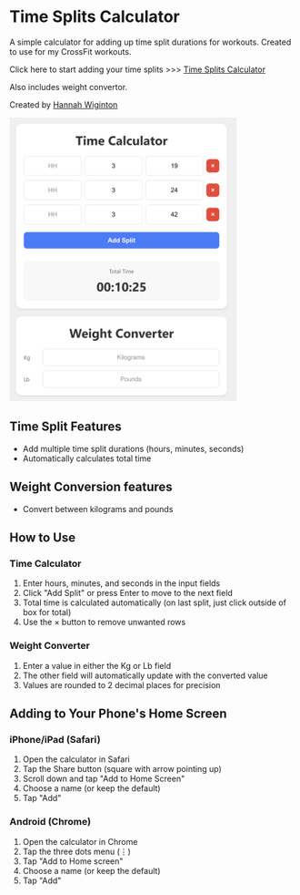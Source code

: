 # Time Splits Calculator

A simple calculator for adding up time split durations for workouts. Created to use for my CrossFit workouts.

Click here to start adding your time splits >>> [Time Splits Calculator](https://hbw42.github.io/Time-calculator/)

Also includes weight convertor.

Created by [Hannah Wiginton](https://hannahwiginton.com)

<img src="assets/timesplitscalculator.png" width="400" height="498" alt="Time Splits Calculator Screenshot">

## Time Split Features

- Add multiple time split durations (hours, minutes, seconds)
- Automatically calculates total time

## Weight Conversion features 
- Convert between kilograms and pounds

## How to Use

### Time Calculator
1. Enter hours, minutes, and seconds in the input fields
2. Click "Add Split" or press Enter to move to the next field
3. Total time is calculated automatically (on last split, just click outside of box for total)
4. Use the × button to remove unwanted rows

### Weight Converter
1. Enter a value in either the Kg or Lb field
2. The other field will automatically update with the converted value
3. Values are rounded to 2 decimal places for precision

## Adding to Your Phone's Home Screen

### iPhone/iPad (Safari)
1. Open the calculator in Safari
2. Tap the Share button (square with arrow pointing up)
3. Scroll down and tap "Add to Home Screen"
4. Choose a name (or keep the default)
5. Tap "Add"

### Android (Chrome)
1. Open the calculator in Chrome
2. Tap the three dots menu (⋮)
3. Tap "Add to Home screen"
4. Choose a name (or keep the default)
5. Tap "Add"
